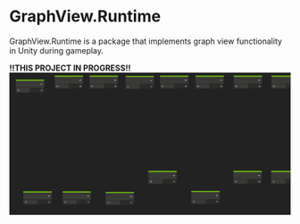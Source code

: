 # GraphView.Runtime

GraphView.Runtime is a package that implements graph view functionality in Unity during gameplay.

**!!THIS PROJECT IN PROGRESS!!**
![image](_Resources/runtime-graph.gif)
